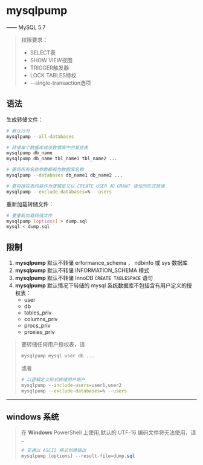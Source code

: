 # mysqlpump
—— MySQL 5.7

> 权限要求：
> - SELECT表
> - SHOW VIEW视图
> - TRIGGER触发器
> - LOCK TABLES特权
> - --single-transaction选项

## 语法
生成转储文件：
```sh
# 默认行为
mysqlpump --all-databases

# 转储单个数据库或该数据库中的某些表
mysqlpump db_name
mysqlpump db_name tbl_name1 tbl_name2 ...

# 要将所有名称参数都视为数据库名称
mysqlpump --databases db_name1 db_name2 ...

# 要将授权表内容作为逻辑定义以 CREATE USER 和 GRANT 语句的形式转储
mysqlpump --exclude-databases=% --users
```

重新加载转储文件：
```sh
# 要重新加载转储文件
mysqlpump [options] > dump.sql
mysql < dump.sql
```

## 限制
1. **mysqlpump** 默认不转储 erformance_schema ， ndbinfo 或 sys 数据库
2. **mysqlpump** 默认不转储 INFORMATION_SCHEMA 模式
3. **mysqlpump** 默认不转储 InnoDB `CREATE TABLESPACE` 语句
4. **mysqlpump** 默认情况下转储的 mysql 系统数据库不包括含有用户定义的授权表：
    - user
    - db
    - tables_priv
    - columns_priv
    - procs_priv
    - proxies_priv

> 要转储任何用户授权表，请
> ```sh
> mysqlpump mysql user db ...
> ```
> 或者
> ```sh
> # 以逻辑定义形式转储用户帐户
> mysqlpump --include-users=user1,user2
> mysqlpump --exclude-databases=% --users
> ```

---

## windows 系统
> 在 **Windows** PowerShell 上使用,默认的 UTF-16 编码文件将无法使用，请_
> ```ps1
> # 变通以 ASCII 格式创建输出
> mysqlpump [options] --result-file=dump.sql
> ```
